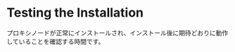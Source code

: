 # Testing the Installation <a id="testing-the-installation"></a>

プロキシノードが正常にインストールされ、インストール後に期待どおりに動作していることを確認する時間です。
